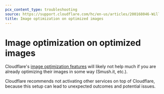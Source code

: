 ```yaml
---
pcx_content_type: troubleshooting
source: https://support.cloudflare.com/hc/en-us/articles/200168046-Will-Cloudflare-s-image-optimization-features-help-if-I-m-already-optimizing-images-
title: Image optimization on optimized images
---
```


# Image optimization on optimized images

Cloudflare's [image optimization features](/speed/optimization/images/) will likely not help much if you are already optimizing their images in some way (Smush.it, etc.).

Cloudflare recommends not activating other services on top of Cloudflare, because this setup can lead to unexpected outcomes and potential issues.